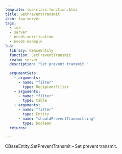 ```yaml
---
template: lua-class-function.html
title: SetPreventTransmit
icon: lua-server
tags:
  - lua
  - server
  - needs-verification
  - needs-example
lua:
  library: CBaseEntity
  function: SetPreventTransmit
  realm: server
  description: "Set prevent transmit."
  
  argumentSets:
    - arguments:
      - name: "filter"
        type: RecipientFilter
    - arguments:
      - name: "filter"
        type: table
    - arguments:
      - name: "filter"
        type: Entity
      - name: "shouldPreventTransmitting"
        type: boolean
  returns:
    
---
```


<div class="lua__search__keywords">
CBaseEntity:SetPreventTransmit &#x2013; Set prevent transmit.
</div>
